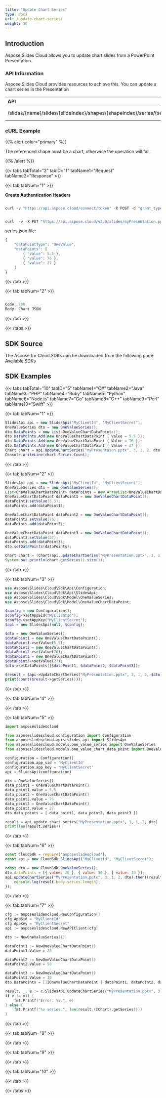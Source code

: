 ```yaml
---
title: "Update Chart Series"
type: docs
url: /update-chart-series/
weight: 30
---
```


## **Introduction**
Aspose.Slides Cloud allows you to update chart slides from a PowerPoint Presentation. 
### **API Information**
Aspose.Slides Cloud provides resources to achieve this. You can update a chart series in the Presentation

|**API**|**Type**|**Description**|**Resource**|
| :- | :- | :- | :- |
|/slides/{name}/slides/{slideIndex}/shapes/{shapeIndex}/series/{seriesIndex}|PUT|Update the chart series|[UpdateChartSeries](https://apireference.aspose.cloud/slides/#/Chart/UpdateChartSeries)|
### **cURL Example**
{{% alert color="primary" %}}

The referenced shape must be a chart, otherwise the operation will fail.

{{% /alert %}}

{{< tabs tabTotal="2" tabID="1" tabName1="Request" tabName2="Response" >}}

{{< tab tabNum="1" >}}

**Create Authentication Headers**

```java

curl -v "https://api.aspose.cloud/connect/token" -X POST -d "grant_type=client_credentials&client_id=XXXX&client_secret=XXXX-XX" -H "Content-Type: application/x-www-form-urlencoded" -H "Accept: application/json"

```

```java

curl  -v -X PUT "https://api.aspose.cloud/v3.0/slides/myPresentation.pptx/slides/1/shapes/2/series/2" -d @"series.json" -H "Content-Type: text/json" -H "Authorization: Bearer [Access Token]

```

series.json file:
```javascript
{
    "dataPointType": "OneValue",
    "dataPoints": [
        { "value": 5.5 },
        { "value": 76 },
        { "value": 27 }
    ]
}
```

{{< /tab >}}

{{< tab tabNum="2" >}}

```java

Code: 200
Body: Chart JSON

```

{{< /tab >}}

{{< /tabs >}}
## **SDK Source**
The Aspose for Cloud SDKs can be downloaded from the following page: [Available SDKs](/slides/available-sdks/)
## **SDK Examples**

{{< tabs tabTotal="10" tabID="5" tabName1="C#" tabName2="Java" tabName3="PHP" tabName4="Ruby" tabName5="Python" tabName6="Node.js" tabName7="Go" tabName8="C++" tabName9="Perl" tabName10="Swift" >}}

{{< tab tabNum="1" >}}

```csharp
SlidesApi api = new SlidesApi("MyClientId", "MyClientSecret");
OneValueSeries dto = new OneValueSeries();
dto.DataPoints = new List<OneValueChartDataPoint>();
dto.DataPoints.Add(new OneValueChartDataPoint { Value = 5.5 });
dto.DataPoints.Add(new OneValueChartDataPoint { Value = 76 });
dto.DataPoints.Add(new OneValueChartDataPoint { Value = 27 });
Chart chart = api.UpdateChartSeries("myPresentaion.pptx", 3, 1, 2, dto);
Console.WriteLine(chart.Series.Count);
```

{{< /tab >}}

{{< tab tabNum="2" >}}

```java
SlidesApi api = new SlidesApi("MyClientId", "MyClientSecret");
OneValueSeries dto = new OneValueSeries();
List<OneValueChartDataPoint> dataPoints = new ArrayList<OneValueChartDataPoint>();
OneValueChartDataPoint dataPoint1 = new OneValueChartDataPoint();
dataPoint1.setValue(5.5);
dataPoints.add(dataPoint1);

OneValueChartDataPoint dataPoint2 = new OneValueChartDataPoint();
dataPoint2.setValue(76);
dataPoints.add(dataPoint2);

OneValueChartDataPoint dataPoint3 = new OneValueChartDataPoint();
dataPoint3.setValue(27);
dataPoints.add(dataPoint3);
dto.setDataPoints(dataPoints);

Chart chart = (Chart)api.updateChartSeries("MyPresentation.pptx", 3, 1, 2, dto, null, null, null);
System.out.println(chart.getSeries().size());
```

{{< /tab >}}

{{< tab tabNum="3" >}}

```php
use Aspose\Slides\Cloud\Sdk\Api\Configuration;
use Aspose\Slides\Cloud\Sdk\Api\SlidesApi;
use Aspose\Slides\Cloud\Sdk\Model\OneValueSeries;
use Aspose\Slides\Cloud\Sdk\Model\OneValueChartDataPoint;

$config = new Configuration();
$config->setAppSid("MyClientId");
$config->setAppKey("MyClientSecret");
$api = new SlidesApi(null, $config);

$dto = new OneValueSeries();
$dataPoint1 = new OneValueChartDataPoint();
$dataPoint1->setValue(5.5);
$dataPoint2 = new OneValueChartDataPoint();
$dataPoint2->setValue(76);
$dataPoint3 = new OneValueChartDataPoint();
$dataPoint3->setValue(27);
$dto->setDataPoints([$dataPoint1, $dataPoint2, $dataPoint3]);

$result = $api->UpdateChartSeries("MyPresentation.pptx", 3, 1, 2, $dto);
print(count($result->getSeries()));
```

{{< /tab >}}

{{< tab tabNum="4" >}}

{{< /tab >}}

{{< tab tabNum="5" >}}

```python
import asposeslidescloud

from asposeslidescloud.configuration import Configuration
from asposeslidescloud.apis.slides_api import SlidesApi
from asposeslidescloud.models.one_value_series import OneValueSeries
from asposeslidescloud.models.one_value_chart_data_point import OneValueChartDataPoint

configuration = Configuration()
configuration.app_sid = 'MyClientId'
configuration.app_key = 'MyClientSecret'
api = SlidesApi(configuration)

dto = OneValueSeries()
data_point1 = OneValueChartDataPoint()
data_point1.value = 5.5
data_point2 = OneValueChartDataPoint()
data_point2.value = 76
data_point3 = OneValueChartDataPoint()
data_point3.value = 27
dto.data_points = [ data_point1, data_point2, data_point3 ])

result = api.update_chart_series("MyPresentation.pptx", 3, 1, 2, dto)
print(len(result.series))
```

{{< /tab >}}

{{< tab tabNum="6" >}}

```javascript
const CloudSdk = require("asposeslidescloud");
const api = new CloudSdk.SlidesApi("MyClientId", "MyClientSecret");

const dto = new CloudSdk.OneValueSeries();
dto.dataPoints = [{ value: 20 }, { value: 50 }, { value: 30 }];
api.updateChartSeries("MyPresentation.pptx", 3, 1, 2, dto).then((result) => {
    console.log(result.body.series.length);
});
```

{{< /tab >}}

{{< tab tabNum="7" >}}

```go
cfg := asposeslidescloud.NewConfiguration()
cfg.AppSid = "MyClientId"
cfg.AppKey = "MyClientSecret"
api := asposeslidescloud.NewAPIClient(cfg)

dto := NewOneValueSeries(()

dataPoint1 := NewOneValueChartDataPoint()
dataPoint1.Value = 20

dataPoint2 := NewOneValueChartDataPoint()
dataPoint2.Value = 50

dataPoint3 := NewOneValueChartDataPoint()
dataPoint3.Value = 30
dto.DataPoints = []IOneValueChartDataPoint { dataPoint1, dataPoint2, dataPoint3 }

result, _, e := c.SlidesApi.UpdateChartSeries("MyPresentation.pptx", 3, 1, 2, dto, "", "", "")
if e != nil {
    fmt.Printf("Error: %v.", e)
} else {
    fmt.Printf("%v series.", len(result.(IChart).getSeries()))
}
```

{{< /tab >}}

{{< tab tabNum="8" >}}

{{< /tab >}}

{{< tab tabNum="9" >}}

{{< /tab >}}

{{< tab tabNum="10" >}}

{{< /tab >}}

{{< /tabs >}}
